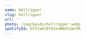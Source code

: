 ```yaml
---
name: Hellripper
slug: hellripper
url: ''
photo: /img/bands/hellripper.webp
spotifyId: 6FfZaHz07OsknWNdtdan5R
---
```

